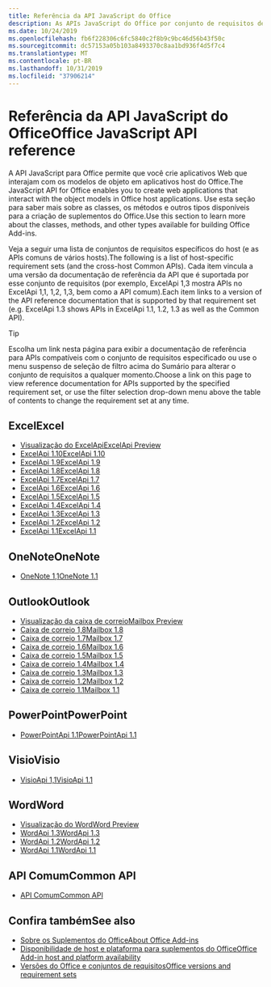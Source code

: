 ```yaml
---
title: Referência da API JavaScript do Office
description: As APIs JavaScript do Office por conjunto de requisitos de host
ms.date: 10/24/2019
ms.openlocfilehash: fb6f228306c6fc5840c2f8b9c9bc46d56b43f50c
ms.sourcegitcommit: dc57153a05b103a8493370c8aa1bd936f4d5f7c4
ms.translationtype: MT
ms.contentlocale: pt-BR
ms.lasthandoff: 10/31/2019
ms.locfileid: "37906214"
---
```

# <a name="office-javascript-api-reference"></a><span data-ttu-id="4ca4c-103">Referência da API JavaScript do Office</span><span class="sxs-lookup"><span data-stu-id="4ca4c-103">Office JavaScript API reference</span></span>

<span data-ttu-id="4ca4c-104">A API JavaScript para Office permite que você crie aplicativos Web que interajam com os modelos de objeto em aplicativos host do Office.</span><span class="sxs-lookup"><span data-stu-id="4ca4c-104">The JavaScript API for Office enables you to create web applications that interact with the object models in Office host applications.</span></span> <span data-ttu-id="4ca4c-105">Use esta seção para saber mais sobre as classes, os métodos e outros tipos disponíveis para a criação de suplementos do Office.</span><span class="sxs-lookup"><span data-stu-id="4ca4c-105">Use this section to learn more about the classes, methods, and other types available for building Office Add-ins.</span></span>

<span data-ttu-id="4ca4c-106">Veja a seguir uma lista de conjuntos de requisitos específicos do host (e as APIs comuns de vários hosts).</span><span class="sxs-lookup"><span data-stu-id="4ca4c-106">The following is a list of host-specific requirement sets (and the cross-host Common APIs).</span></span> <span data-ttu-id="4ca4c-107">Cada item vincula a uma versão da documentação de referência da API que é suportada por esse conjunto de requisitos (por exemplo, ExcelApi 1,3 mostra APIs no ExcelApi 1,1, 1,2, 1,3, bem como a API comum).</span><span class="sxs-lookup"><span data-stu-id="4ca4c-107">Each item links to a version of the API reference documentation that is supported by that requirement set (e.g. ExcelApi 1.3 shows APIs in ExcelApi 1.1, 1.2, 1.3 as well as the Common API).</span></span>

> [!TIP]
> <span data-ttu-id="4ca4c-108">Escolha um link nesta página para exibir a documentação de referência para APIs compatíveis com o conjunto de requisitos especificado ou use o menu suspenso de seleção de filtro acima do Sumário para alterar o conjunto de requisitos a qualquer momento.</span><span class="sxs-lookup"><span data-stu-id="4ca4c-108">Choose a link on this page to view reference documentation for APIs supported by the specified requirement set, or use the filter selection drop-down menu above the table of contents to change the requirement set at any time.</span></span>

## <a name="excel"></a><span data-ttu-id="4ca4c-109">Excel</span><span class="sxs-lookup"><span data-stu-id="4ca4c-109">Excel</span></span>

- [<span data-ttu-id="4ca4c-110">Visualização do ExcelApi</span><span class="sxs-lookup"><span data-stu-id="4ca4c-110">ExcelApi Preview</span></span>](/javascript/api/excel?view=excel-js-preview)
- [<span data-ttu-id="4ca4c-111">ExcelApi 1.10</span><span class="sxs-lookup"><span data-stu-id="4ca4c-111">ExcelApi 1.10</span></span>](/javascript/api/excel?view=excel-js-1.10)
- [<span data-ttu-id="4ca4c-112">ExcelApi 1.9</span><span class="sxs-lookup"><span data-stu-id="4ca4c-112">ExcelApi 1.9</span></span>](/javascript/api/excel?view=excel-js-1.9)
- [<span data-ttu-id="4ca4c-113">ExcelApi 1.8</span><span class="sxs-lookup"><span data-stu-id="4ca4c-113">ExcelApi 1.8</span></span>](/javascript/api/excel?view=excel-js-1.8)
- [<span data-ttu-id="4ca4c-114">ExcelApi 1.7</span><span class="sxs-lookup"><span data-stu-id="4ca4c-114">ExcelApi 1.7</span></span>](/javascript/api/excel?view=excel-js-1.7)
- [<span data-ttu-id="4ca4c-115">ExcelApi 1.6</span><span class="sxs-lookup"><span data-stu-id="4ca4c-115">ExcelApi 1.6</span></span>](/javascript/api/excel?view=excel-js-1.6)
- [<span data-ttu-id="4ca4c-116">ExcelApi 1.5</span><span class="sxs-lookup"><span data-stu-id="4ca4c-116">ExcelApi 1.5</span></span>](/javascript/api/excel?view=excel-js-1.5)
- [<span data-ttu-id="4ca4c-117">ExcelApi 1.4</span><span class="sxs-lookup"><span data-stu-id="4ca4c-117">ExcelApi 1.4</span></span>](/javascript/api/excel?view=excel-js-1.4)
- [<span data-ttu-id="4ca4c-118">ExcelApi 1.3</span><span class="sxs-lookup"><span data-stu-id="4ca4c-118">ExcelApi 1.3</span></span>](/javascript/api/excel?view=excel-js-1.3)
- [<span data-ttu-id="4ca4c-119">ExcelApi 1.2</span><span class="sxs-lookup"><span data-stu-id="4ca4c-119">ExcelApi 1.2</span></span>](/javascript/api/excel?view=excel-js-1.2)
- [<span data-ttu-id="4ca4c-120">ExcelApi 1.1</span><span class="sxs-lookup"><span data-stu-id="4ca4c-120">ExcelApi 1.1</span></span>](/javascript/api/excel?view=excel-js-1.1)

## <a name="onenote"></a><span data-ttu-id="4ca4c-121">OneNote</span><span class="sxs-lookup"><span data-stu-id="4ca4c-121">OneNote</span></span>

- [<span data-ttu-id="4ca4c-122">OneNote 1,1</span><span class="sxs-lookup"><span data-stu-id="4ca4c-122">OneNote 1.1</span></span>](/javascript/api/onenote?view=onenote-js-1.1)

## <a name="outlook"></a><span data-ttu-id="4ca4c-123">Outlook</span><span class="sxs-lookup"><span data-stu-id="4ca4c-123">Outlook</span></span>

- [<span data-ttu-id="4ca4c-124">Visualização da caixa de correio</span><span class="sxs-lookup"><span data-stu-id="4ca4c-124">Mailbox Preview</span></span>](/javascript/api/outlook?view=outlook-js-preview)
- [<span data-ttu-id="4ca4c-125">Caixa de correio 1,8</span><span class="sxs-lookup"><span data-stu-id="4ca4c-125">Mailbox 1.8</span></span>](/javascript/api/outlook?view=outlook-js-1.8)
- [<span data-ttu-id="4ca4c-126">Caixa de correio 1.7</span><span class="sxs-lookup"><span data-stu-id="4ca4c-126">Mailbox 1.7</span></span>](/javascript/api/outlook?view=outlook-js-1.7)
- [<span data-ttu-id="4ca4c-127">Caixa de correio 1.6</span><span class="sxs-lookup"><span data-stu-id="4ca4c-127">Mailbox 1.6</span></span>](/javascript/api/outlook?view=outlook-js-1.6)
- [<span data-ttu-id="4ca4c-128">Caixa de correio 1.5</span><span class="sxs-lookup"><span data-stu-id="4ca4c-128">Mailbox 1.5</span></span>](/javascript/api/outlook?view=outlook-js-1.5)
- [<span data-ttu-id="4ca4c-129"> Caixa de correio 1.4</span><span class="sxs-lookup"><span data-stu-id="4ca4c-129">Mailbox 1.4</span></span>](/javascript/api/outlook?view=outlook-js-1.4)
- [<span data-ttu-id="4ca4c-130"> Caixa de correio 1.3</span><span class="sxs-lookup"><span data-stu-id="4ca4c-130">Mailbox 1.3</span></span>](/javascript/api/outlook?view=outlook-js-1.3)
- [<span data-ttu-id="4ca4c-131">Caixa de correio 1.2</span><span class="sxs-lookup"><span data-stu-id="4ca4c-131">Mailbox 1.2</span></span>](/javascript/api/outlook?view=outlook-js-1.2)
- [<span data-ttu-id="4ca4c-132"> Caixa de correio 1.1</span><span class="sxs-lookup"><span data-stu-id="4ca4c-132">Mailbox 1.1</span></span>](/javascript/api/outlook?view=outlook-js-1.1)

## <a name="powerpoint"></a><span data-ttu-id="4ca4c-133">PowerPoint</span><span class="sxs-lookup"><span data-stu-id="4ca4c-133">PowerPoint</span></span>

- [<span data-ttu-id="4ca4c-134">PowerPointApi 1.1</span><span class="sxs-lookup"><span data-stu-id="4ca4c-134">PowerPointApi 1.1</span></span>](/javascript/api/powerpoint?view=powerpoint-js-1.1)

## <a name="visio"></a><span data-ttu-id="4ca4c-135">Visio</span><span class="sxs-lookup"><span data-stu-id="4ca4c-135">Visio</span></span>

- [<span data-ttu-id="4ca4c-136">VisioApi 1,1</span><span class="sxs-lookup"><span data-stu-id="4ca4c-136">VisioApi 1.1</span></span>](/javascript/api/visio?view=visio-js-1.1)

## <a name="word"></a><span data-ttu-id="4ca4c-137">Word</span><span class="sxs-lookup"><span data-stu-id="4ca4c-137">Word</span></span>

- [<span data-ttu-id="4ca4c-138">Visualização do Word</span><span class="sxs-lookup"><span data-stu-id="4ca4c-138">Word Preview</span></span>](/javascript/api/word?view=word-js-preview)
- [<span data-ttu-id="4ca4c-139">WordApi 1.3</span><span class="sxs-lookup"><span data-stu-id="4ca4c-139">WordApi 1.3</span></span>](/javascript/api/word?view=word-js-1.3)
- [<span data-ttu-id="4ca4c-140">WordApi 1.2</span><span class="sxs-lookup"><span data-stu-id="4ca4c-140">WordApi 1.2</span></span>](/javascript/api/word?view=word-js-1.2)
- [<span data-ttu-id="4ca4c-141">WordApi 1.1</span><span class="sxs-lookup"><span data-stu-id="4ca4c-141">WordApi 1.1</span></span>](/javascript/api/word?view=word-js-1.1)

## <a name="common-api"></a><span data-ttu-id="4ca4c-142">API Comum</span><span class="sxs-lookup"><span data-stu-id="4ca4c-142">Common API</span></span>

- [<span data-ttu-id="4ca4c-143">API Comum</span><span class="sxs-lookup"><span data-stu-id="4ca4c-143">Common API</span></span>](/javascript/api/office?view=common-js)

## <a name="see-also"></a><span data-ttu-id="4ca4c-144">Confira também</span><span class="sxs-lookup"><span data-stu-id="4ca4c-144">See also</span></span>

- [<span data-ttu-id="4ca4c-145">Sobre os Suplementos do Office</span><span class="sxs-lookup"><span data-stu-id="4ca4c-145">About Office Add-ins</span></span>](/office/dev/add-ins/overview)
- [<span data-ttu-id="4ca4c-146">Disponibilidade de host e plataforma para suplementos do Office</span><span class="sxs-lookup"><span data-stu-id="4ca4c-146">Office Add-in host and platform availability</span></span>](/office/dev/add-ins/overview/office-add-in-availability)
- [<span data-ttu-id="4ca4c-147">Versões do Office e conjuntos de requisitos</span><span class="sxs-lookup"><span data-stu-id="4ca4c-147">Office versions and requirement sets</span></span>](/office/dev/add-ins/develop/office-versions-and-requirement-sets)
